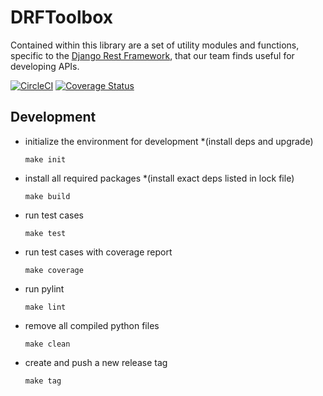 # DRFToolbox

Contained within this library are a set of utility modules and functions,
specific to the [Django Rest Framework](https://github.com/encode/django-rest-framework/),
that our team finds useful for developing APIs.

[![CircleCI](https://circleci.com/gh/DoctorDecisions/DRFToolbox.svg?style=svg&circle-token=a9cf2a90de69cdbcb919d58cd73c25f7e77f7ad8)](https://circleci.com/gh/DoctorDecisions/OmniService)
[![Coverage Status](https://coveralls.io/repos/github/DoctorDecisions/DRFToolbox/badge.svg?t=ySeEKr)](https://coveralls.io/github/DoctorDecisions/DRFToolbox)

## Development

  * initialize the environment for development
    *(install deps and upgrade)
    ```
    make init
    ```
  * install all required packages
    *(install exact deps listed in lock file)
    ```
    make build
    ```
  * run test cases
    ```
    make test
    ```
  * run test cases with coverage report
    ```
    make coverage
    ```
  * run pylint
    ```
    make lint
    ```
  * remove all compiled python files
    ```
    make clean
    ```
  * create and push a new release tag
    ```
    make tag
    ```
